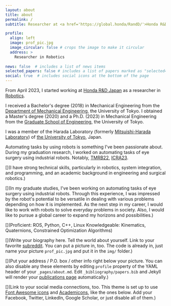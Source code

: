 ```yaml
---
layout: about
title: about
permalink: /
subtitle: Researcher at <a href='https://global.honda/RandD/'>Honda R&D Japan</a> 

profile:
  align: left
  image: prof_pic.jpg
  image_circular: false # crops the image to make it circular
  address: >
    Researcher in Robotics
    
news: false  # includes a list of news items
selected_papers: false # includes a list of papers marked as "selected={true}"
social: true  # includes social icons at the bottom of the page
---
```


From April 2023, I started working at <a href='https://global.honda/RandD/'>Honda R&D Japan</a> as a researcher in <a href='https://global.honda/RandD/hgrx/'>Robotics</a>. 

I received a Bachelor's degree (2018) in Mechanical Engineering from the <a href='http://www2.mech.t.u-tokyo.ac.jp/'>Department of Mechanical Engineering</a>, the University of Tokyo. I obtained a Master's degree (2020) and a Ph.D. (2023) in Mechanical Engineering from the <a href='https://www.t.u-tokyo.ac.jp/soe'>Graduate School of Engineering</a>, the University of Tokyo.

I was a member of the Harada Laboratory (formerly <a href='http://www.nml.t.u-tokyo.ac.jp/'>Mitsuishi-Harada Laboratory</a>) of <a href='https://www.u-tokyo.ac.jp/en/index.html'>the University of Tokyo</a>, Japan.

Automating tasks by using robots is something I've been passionate about. During my graduation research, I worked on automating tasks of eye surgery using industrial robots. Notably, <a href='https://ieeexplore.ieee.org/document/9695979'>TMRB22</a>, <a href='https://arxiv.org/abs/2302.05567'>ICRA23</a>.

[](I have strong technical skills, particularly in robotics, system integration, and programming, and an academic background in engineering and surgical robotics.)

[](In my graduate studies, I've been working on automating tasks of eye surgery using industrial robots. Through this experience, I was impressed by the robot's potential to be versatile in dealing with various problems depending on how it is implemented. As the next step in my career, I would like to work with robots to solve everyday problems in society. Also, I would like to pursue a global career to expand my horizons and possibilities.)

[](Proficient: ROS, Python, C++, Linux
Knowledgeable: Kinematics, Quaternions, Constrained Optimization Algorithms)

[](Write your biography here. Tell the world about yourself. Link to your favorite [subreddit](http://reddit.com). You can put a picture in, too. The code is already in, just name your picture `prof_pic.jpg` and put it in the `img/` folder.)

[](Put your address / P.O. box / other info right below your picture. You can also disable any these elements by editing `profile` property of the YAML header of your `_pages/about.md`. Edit `_bibliography/papers.bib` and Jekyll will render your [publications page](/al-folio/publications/) automatically.)

[](Link to your social media connections, too. This theme is set up to use [Font Awesome icons](http://fortawesome.github.io/Font-Awesome/) and [Academicons](https://jpswalsh.github.io/academicons/), like the ones below. Add your Facebook, Twitter, LinkedIn, Google Scholar, or just disable all of them.)

